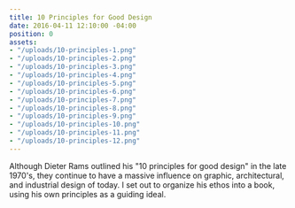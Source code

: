 ```yaml
---
title: 10 Principles for Good Design
date: 2016-04-11 12:10:00 -04:00
position: 0
assets:
- "/uploads/10-principles-1.png"
- "/uploads/10-principles-2.png"
- "/uploads/10-principles-3.png"
- "/uploads/10-principles-4.png"
- "/uploads/10-principles-5.png"
- "/uploads/10-principles-6.png"
- "/uploads/10-principles-7.png"
- "/uploads/10-principles-8.png"
- "/uploads/10-principles-9.png"
- "/uploads/10-principles-10.png"
- "/uploads/10-principles-11.png"
- "/uploads/10-principles-12.png"
---
```


Although Dieter Rams outlined his "10 principles for good design" in the late 1970's, they continue to have a massive influence on graphic, architectural, and industrial design of today. I set out to organize his ethos into a book, using his own principles as a guiding ideal.